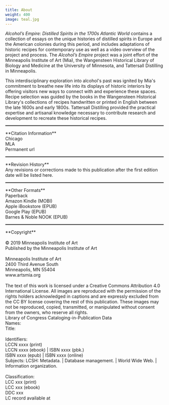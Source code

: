```yaml
---
title: About
weight: 400
image: teal.jpg
---
```


*Alcohol’s Empire: Distilled Spirits in the 1700s Atlantic World* contains a collection of essays on the unique histories of distilled spirits in Europe and the American colonies during this period, and includes adaptations of historic recipes for contemporary use as well as a video overview of the project and process.  The *Alcohol’s Empire* project was a joint effort of the Minneapolis Institute of Art (Mia), the Wangensteen Historical Library of Biology and Medicine at the University of Minnesota, and Tattersall Distilling in Minneapolis.

This interdisciplinary exploration into alcohol's past was ignited by Mia's commitment to breathe new life into its displays of historic interiors by offering visitors new ways to connect with and experience these spaces. Recipe selection was guided by the books in the Wangensteen Historical Library's collections of recipes handwritten or printed in English between the late 1600s and early 1800s. Tattersall Distilling provided the practical expertise and artisanal knowledge necessary to contribute research and development to recreate these historical recipes.
<br>
<hr style="border: .25px solid gray;" />
**Citation Information**<br>
Chicago
<br>
MLA
<br>
Permanent url
<br>
<hr style="border: .25px solid gray;" />
**Revision History**
<br>Any revisions or corrections made to this publication after the first edition date will be listed here.
<br>
<hr style="border: .25px solid gray;" />
**Other Formats**<br>
Paperback
<br>
Amazon Kindle (MOBI)
<br>
Apple iBookstore (EPUB)
<br>
Google Play (EPUB)
<br>
Barnes & Noble NOOK (EPUB)
<br>
<hr style="border: .25px solid gray;" />
**Copyright**
<br>
<br>
© 2019 Minneapolis Institute of Art
<br>
Published by the Minneapolis Institute of Art
<br>
<br>
Minneapolis Institute of Art
<br>
2400 Third Avenue South<br>
Minneapolis, MN 55404
<br>
www.artsmia.org
<br>
<br>
The text of this work is licensed under a Creative Commons Attribution 4.0 International License. All images are reproduced with the permission of the rights holders acknowledged in captions and are expressly excluded from the CC BY license covering the rest of this publication. These images may not be reproduced, copied, transmitted, or manipulated without consent from the owners, who reserve all rights.


<br>
Library of Congress Cataloging-in-Publication Data
<br>
Names:
<br>
Title:
<br>
<br>
Identifiers:
<br>
LCCN xxxx (print)
<br>
LCCN xxxx (ebook) | ISBN xxxx (pbk.)
<br>
ISBN xxxx (epub) | ISBN xxxx (online)
<br>
Subjects: LCSH: Metadata. | Database management. | World Wide Web. | Information organization.
<br>
<br>
Classification:
<br>
LCC xxx (print)
<br>
LCC xxx (ebook)
<br>
DDC xxx
<br>
LC record available at
